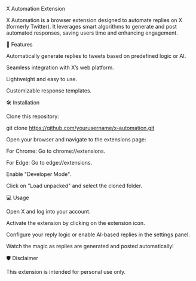 X Automation Extension

X Automation is a browser extension designed to automate replies on X (formerly Twitter). It leverages smart algorithms to generate and post automated responses, saving users time and enhancing engagement.

🚀 Features

Automatically generate replies to tweets based on predefined logic or AI.

Seamless integration with X’s web platform.

Lightweight and easy to use.

Customizable response templates.

🛠️ Installation

Clone this repository:

git clone https://github.com/yourusername/x-automation.git

Open your browser and navigate to the extensions page:

For Chrome: Go to chrome://extensions.

For Edge: Go to edge://extensions.

Enable "Developer Mode".

Click on "Load unpacked" and select the cloned folder.

💻 Usage

Open X and log into your account.

Activate the extension by clicking on the extension icon.

Configure your reply logic or enable AI-based replies in the settings panel.

Watch the magic as replies are generated and posted automatically!

🛡️ Disclaimer

This extension is intended for personal use only.
